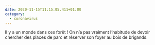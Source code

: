 ```yaml
---
date: 2020-11-15T11:15:05.411+01:00
category:
  - coronavirus
---
```

Il y a un monde dans ces forêt ! On n’a pas vraiment l’habitude de devoir chercher des places de parc et réserver son foyer au bois de brigands.
